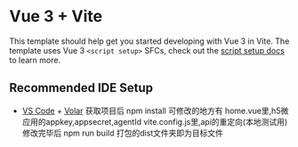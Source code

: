 # Vue 3 + Vite

This template should help get you started developing with Vue 3 in Vite. The template uses Vue 3 `<script setup>` SFCs, check out the [script setup docs](https://v3.vuejs.org/api/sfc-script-setup.html#sfc-script-setup) to learn more.

## Recommended IDE Setup

- [VS Code](https://code.visualstudio.com/) + [Volar](https://marketplace.visualstudio.com/items?itemName=Vue.volar)
获取项目后 npm install
可修改的地方有
home.vue里,h5微应用的appkey,appsecret,agentId
vite.config.js里,api的重定向(本地测试用)
修改完毕后 npm run build 打包的dist文件夹即为目标文件
